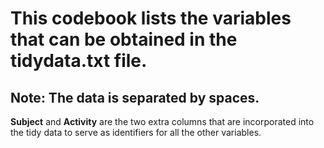 # This codebook lists the variables that can be obtained in the tidydata.txt file.
## Note: The data is separated by spaces.

**Subject** and **Activity** are the two extra columns that are incorporated into the tidy data to serve as identifiers for all the other variables.